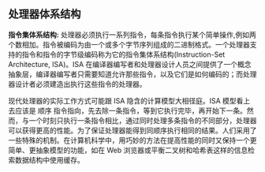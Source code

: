 ## 处理器体系结构

__指令集体系结构:__ 处理器必须执行一系列指令，每条指令执行某个简单操作,例如两个数相加。指令被编码为由一个或多个字节序列组成的二进制格式。一个处理器支持的指令和指令的字节级编码称为它的指令集体系结构(Instruction-Set Architecture, ISA)。ISA 在编译器编写者和处理器设计人员之间提供了一个概念抽象层，编译器编写者只需要知道允许那些指令，以及它们是如何编码的；而处理器设计者必须建造出执行这些指令的处理器。

现代处理器的实际工作方式可能跟 ISA 隐含的计算模型大相径庭。ISA 模型看上去应该是 顺序 指令指向，先去除一条指令，等到它执行完毕，再开始下一条。然而，与一个时刻只执行一条指令相比，通过同时处理多条指令的不同部分，处理器可以获得更高的性能。为了保证处理器能得到同顺序执行相同的结果。人们采用了一些特殊的机制。在计算机科学中，用巧妙的方法在提高性能的同时又保持一个更简单、更抽象模型的功能，如在 Web 浏览器或平衡二叉树和哈希表这样的信息检索数据结构中使用缓存。
